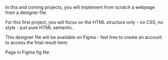 In this and coming projects, you will implement from scratch a webpage from a designer file.

For this first project, you will focus on the HTML structure only - no CSS, no style - just pure HTML semantic.

This designer file will be available on Figma - feel free to create an account to access the final result here:

Page in Figma
fig file